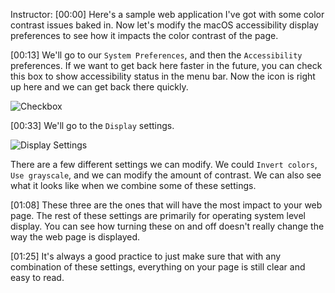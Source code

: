 Instructor: [00:00] Here's a sample web application I've got with some color contrast issues baked in. Now let's modify the macOS accessibility display preferences to see how it impacts the color contrast of the page.

[00:13] We'll go to our `System Preferences`, and then the `Accessibility` preferences. If we want to get back here faster in the future, you can check this box to show accessibility status in the menu bar. Now the icon is right up here and we can get back there quickly.

![Checkbox](https://res.cloudinary.com/dg3gyk0gu/image/upload/v1576592406/transcript-images/06_aria-change-display-preferences-on-mac-to-find-color-contrast-accessibility-issues-checkbox.jpg)

[00:33] We'll go to the `Display` settings.

![Display Settings](https://res.cloudinary.com/dg3gyk0gu/image/upload/v1576592406/transcript-images/06_aria-change-display-preferences-on-mac-to-find-color-contrast-accessibility-issues-display.jpg)

There are a few different settings we can modify. We could `Invert colors`, `Use grayscale`, and we can modify the amount of contrast. We can also see what it looks like when we combine some of these settings.

[01:08] These three are the ones that will have the most impact to your web page. The rest of these settings are primarily for operating system level display. You can see how turning these on and off doesn't really change the way the web page is displayed.

[01:25] It's always a good practice to just make sure that with any combination of these settings, everything on your page is still clear and easy to read.
